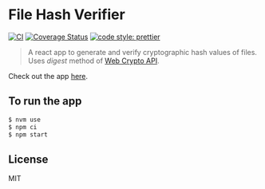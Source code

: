 # File Hash Verifier

[![CI](https://github.com/joelgeorgev/file-hash-verifier/workflows/deploy/badge.svg)](https://github.com/joelgeorgev/file-hash-verifier/actions)
[![Coverage Status](https://coveralls.io/repos/github/joelgeorgev/file-hash-verifier/badge.svg?branch=master)](https://coveralls.io/github/joelgeorgev/file-hash-verifier?branch=master)
[![code style: prettier](https://img.shields.io/badge/code_style-prettier-ff69b4.svg?style=flat-square)](https://github.com/prettier/prettier)

> A react app to generate and verify cryptographic hash values of files. Uses _digest_ method of [Web Crypto API](https://www.w3.org/TR/WebCryptoAPI/).

Check out the app [here](https://joelgeorgev.github.io/file-hash-verifier).

## To run the app

```bash
$ nvm use
$ npm ci
$ npm start
```

## License

MIT
